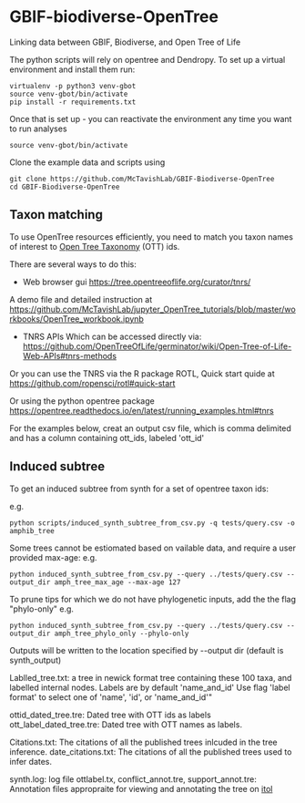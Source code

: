 # GBIF-biodiverse-OpenTree
Linking data between GBIF, Biodiverse, and Open Tree of Life



The python scripts will rely on opentree and Dendropy.
To set up a virtual environment and install them run:

```
virtualenv -p python3 venv-gbot
source venv-gbot/bin/activate
pip install -r requirements.txt
```


Once that is set up - you can reactivate the environment any time you want to run analyses

```
source venv-gbot/bin/activate
```

Clone the example data and scripts using

```
git clone https://github.com/McTavishLab/GBIF-Biodiverse-OpenTree
cd GBIF-Biodiverse-OpenTree
```

## Taxon matching

To use OpenTree resources efficiently, you need to match you taxon names of interest to [Open Tree Taxonomy](https://tree.opentreeoflife.org/about/taxonomy-version/ott3.3) (OTT) ids.

There are several ways to do this:

- Web browser gui https://tree.opentreeoflife.org/curator/tnrs/ 

A demo file and detailed instruction at https://github.com/McTavishLab/jupyter_OpenTree_tutorials/blob/master/workbooks/OpenTree_workbook.ipynb


- TNRS APIs
Which can be accessed directly via: 
https://github.com/OpenTreeOfLife/germinator/wiki/Open-Tree-of-Life-Web-APIs#tnrs-methods 

Or you can use the TNRS via the R package ROTL, Quick start quide at https://github.com/ropensci/rotl#quick-start
 

Or using the python opentree package
https://opentree.readthedocs.io/en/latest/running_examples.html#tnrs


For the examples below, creat an output csv file, which is comma delimited and has a column containing ott_ids, labeled 'ott_id'


## Induced subtree

To get an induced subtree from synth for a set of opentree taxon ids:


e.g.

```
python scripts/induced_synth_subtree_from_csv.py -q tests/query.csv -o amphib_tree
```

Some trees cannot be estiomated based on vailable data, and require a user provided max-age:
e.g.
```
python induced_synth_subtree_from_csv.py --query ../tests/query.csv --output_dir amph_tree_max_age --max-age 127

```

To prune tips for which we do not have phylogenetic inputs, add the the flag "phylo-only" 
e.g.
```
python induced_synth_subtree_from_csv.py --query ../tests/query.csv --output_dir amph_tree_phylo_only --phylo-only

```


Outputs will be written to the location specified by --output dir (default is synth_output)

Lablled_tree.txt: a tree in newick format tree containing these 100 taxa, and labelled internal nodes. 
Labels are by default 'name_and_id' Use flag 'label format' to select one of 'name', 'id', or 'name_and_id'"

ottid_dated_tree.tre: Dated tree with OTT ids as labels 
ott_label_dated_tree.tre: Dated tree with OTT names as labels.

Citations.txt: The citations of all the published trees inlcuded in the tree inference.
date_citations.txt: The citations of all the published trees used to infer dates.

synth.log: log file
ottlabel.tx, conflict_annot.tre,  support_annot.tre: Annotation files appropraite for viewing and annotating the tree on [itol](https://itol.embl.de/)


